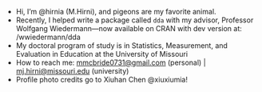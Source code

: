 - Hi, I’m @hirnia (M.Hirni), and pigeons are my favorite animal.
- Recently, I helped write a package called `dda` with my advisor, Professor Wolfgang Wiedermann—now available on CRAN with dev version at: /wwiedermann/dda
- My doctoral program of study is in Statistics, Measurement, and Evaluation in Education at the University of Missouri
- How to reach me: mmcbride0731@gmail.com (personal) | mj.hirni@missouri.edu (university)
- Profile photo credits go to Xiuhan Chen @xiuxiumia! 

<!---
hirnia/hirnia is a ✨ special ✨ repository because its `README.md` (this file) appears on your GitHub profile.
You can click the Preview link to take a look at your changes.
--->
